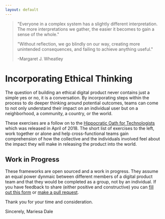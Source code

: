 ```yaml
---
layout: default
---
```


> "Everyone in a complex system has a slightly different interpretation. The more interpretations we gather, the easier it becomes to gain a sense of the whole."
>
>"Without reflection, we go blindly on our way, creating more unintended consequences, and failing to achieve anything useful."
>
> -Margaret J. Wheatley

# Incorporating Ethical Thinking

The question of building an ethical digital product never contains just a simple yes or no, it is a conversation. By incorporating steps within the process to do deeper thinking around potential outcomes, teams can come to not only understand their impact on an individual user but on a neighborhood, a community, a country, or the world.

These exercises are a follow on to the [Hippocratic Oath for Technologists](./another-page.html) which was released in April of 2018. The short list of exercises to the left, work together or alone and help cross-functional teams gain comprehension of how the collective and the individuals involved feel about the impact they will make in releasing the product into the world.

## Work in Progress

These frameworks are open sourced and a work in progress. They assume an equal power dynmaic between different members of a digital product team and that they would be completed as a group, not by an individual. If you have feedback to share (either positive and constructive) you can [fill out this form](https://goo.gl/forms/1nywgV1Piv6uwO9L2) or [make a pull request](https://github.com/MKDale/ethics-frameworks). 

Thank you for your time and consideration.

Sincerely, 
Mariesa Dale




